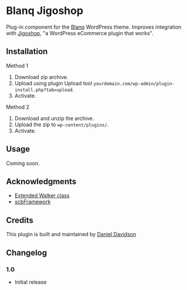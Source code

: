 # Blanq Jigoshop

Plug-in component for the [Blanq](https://github.com/da-n/blanq) WordPress theme. Improves integration with [Jigoshop](http://jigoshop.com/), "a WordPress eCommerce plugin that works".

## Installation

Method 1

1. Download zip archive.
2. Upload using plugin Upload tool `yourdomain.com/wp-admin/plugin-install.php?tab=upload`.
3. Activate.

Method 2

1. Download and unzip the archive.
2. Upload the zip to `wp-content/plugins/`.
3. Activate.

## Usage

Coming soon.

## Acknowledgments

* [Extended Walker class](https://gist.github.com/1597994)
* [scbFramework](https://github.com/scribu/wp-scb-framework)

## Credits

This plugin is built and maintained by [Daniel Davidson](https://github.com/da-n/)

## Changelog

### 1.0
* Initial release